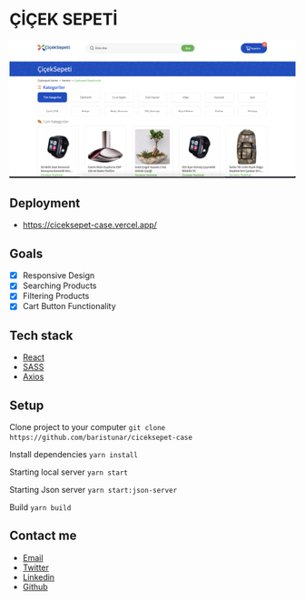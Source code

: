 # ÇİÇEK SEPETİ

<img src="./ciceksepeti-screen.png" />

## Deployment

* https://ciceksepet-case.vercel.app/

## Goals

- [x] Responsive Design
- [x] Searching Products
- [x] Filtering Products
- [x] Cart Button Functionality

## Tech stack

* [React](https://en.reactjs.org/)
* [SASS](https://sass-lang.com/)
* [Axios](https://axios-http.com/docs/intro)

## Setup

Clone project to your computer `git clone https://github.com/baristunar/ciceksepet-case` 

Install dependencies `yarn install`

Starting local server `yarn start`

Starting Json server `yarn start:json-server`

Build `yarn build`


## Contact me

- <a href="mailto:tunarbaris7@gmail.com">Email</a>
- [Twitter](https://twitter.com/baristunar)
- [Linkedin](https://www.linkedin.com/in/baristunar/)
- [Github](https://github.com/baristunar)
